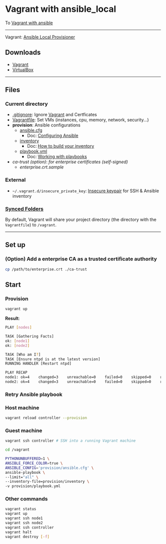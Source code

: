 # Vagrant with ansible_local

To [Vagrant with ansible](https://github.com/rurumimic/vagrant-ansible)

---

Vagrant: [Ansible Local Provisioner](https://www.vagrantup.com/docs/provisioning/ansible_local)

## Downloads

- [Vagrant](https://www.vagrantup.com/downloads)
- [VirtualBox](https://www.virtualbox.org/wiki/Downloads)

---

## Files

### Current directory

- [.gitignore](.gitignore): Ignore [Vagrant](https://www.toptal.com/developers/gitignore/api/vagrant,macos,code) and Certficates
- [Vagrantfile](Vagrantfile): Set VMs (instances, cpu, memory, network, security...)
- **provision**: Ansible configurations
  - [ansible.cfg](provision/ansible.cfg)
    - Doc: [Configuring Ansible](https://docs.ansible.com/ansible/latest/installation_guide/intro_configuration.html)
  - [inventory](provision/inventory)
    - Doc: [How to build your inventory](https://docs.ansible.com/ansible/latest/user_guide/intro_inventory.html)
  - [playbook.yml](provision/playbook.yml)
    - Doc: [Working with playbooks](https://docs.ansible.com/ansible/latest/user_guide/playbooks.html)
- _ca-trust (option)_: _for enterprise certificates (self-signed)_
  - _enterprise.crt.sample_

### External

- `~/.vagrant.d/insecure_private_key`: [Insecure keypair](https://github.com/hashicorp/vagrant/tree/master/keys) for SSH & Ansible inventory

### [Synced Folders](https://www.vagrantup.com/docs/synced-folders)

By default, Vagrant will share your project directory (the directory with the `Vagrantfile`) to `/vagrant`.

---

## Set up

### (Option) Add a enterprise CA as a trusted certificate authority

```bash
cp /path/to/enterprise.crt ./ca-trust
```

## Start

### Provision

```bash
vagrant up
```

**Result**:

```bash
PLAY [nodes]

TASK [Gathering Facts]
ok: [node1]
ok: [node2]

TASK [Who am I?]
TASK [Ensure ntpd is at the latest version]
RUNNING HANDLER [Restart ntpd]

PLAY RECAP
node1: ok=4    changed=3    unreachable=0    failed=0    skipped=0    rescued=0    ignored=0   
node2: ok=4    changed=3    unreachable=0    failed=0    skipped=0    rescued=0    ignored=0
```

### Retry Ansible playbook

### Host machine

```bash
vagrant reload controller --provision
```

### Guest machine

```bash
vagrant ssh controller # SSH into a running Vagrant machine

cd /vagrant

PYTHONUNBUFFERED=1 \
ANSIBLE_FORCE_COLOR=true \
ANSIBLE_CONFIG='provision/ansible.cfg' \
ansible-playbook \
--limit="all" \
--inventory-file=provision/inventory \
-v provision/playbook.yml
```

### Other commands

```bash
vagrant status
vagrant up
vagrant ssh node1
vagrant ssh node2
vagrant ssh controller
vagrant halt
vagrant destroy [-f]
```
